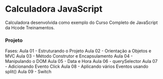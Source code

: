 # Calculadora JavaScript

Calculadora desenvolvida como exemplo do Curso Completo de JavaScript da Hcode Treinamentos.

### Projeto
Fases:
Aula 01 - Estruturando o Projeto 
Aula 02 - Orientação a Objetos e MVC 
Aula 03 - Método Construtor e Encapsulamento 
Aula 04 - Manipulando o DOM
Aula 05 - Data e Hora
Aula 06 - querySelector
Aula 07 - Adicionando Evento Click
Aula 08 - Aplicando vários Eventos usando split()
Aula 09 - Switch